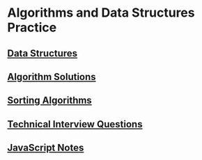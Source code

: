 # Algorithms and Data Structures Practice

## [Data Structures](data-structures/data-structures.md "data-structures")
## [Algorithm Solutions](javascript-solutions/ "Algorithm Solutions")
## [Sorting Algorithms](sorting-algorithms/ "Sorting Algorithms")
## [Technical Interview Questions](interview-questions/interview-questions.md "Interview Questions")
## [JavaScript Notes](js-notes/javascript-notes.md "JavaScript Notes")
